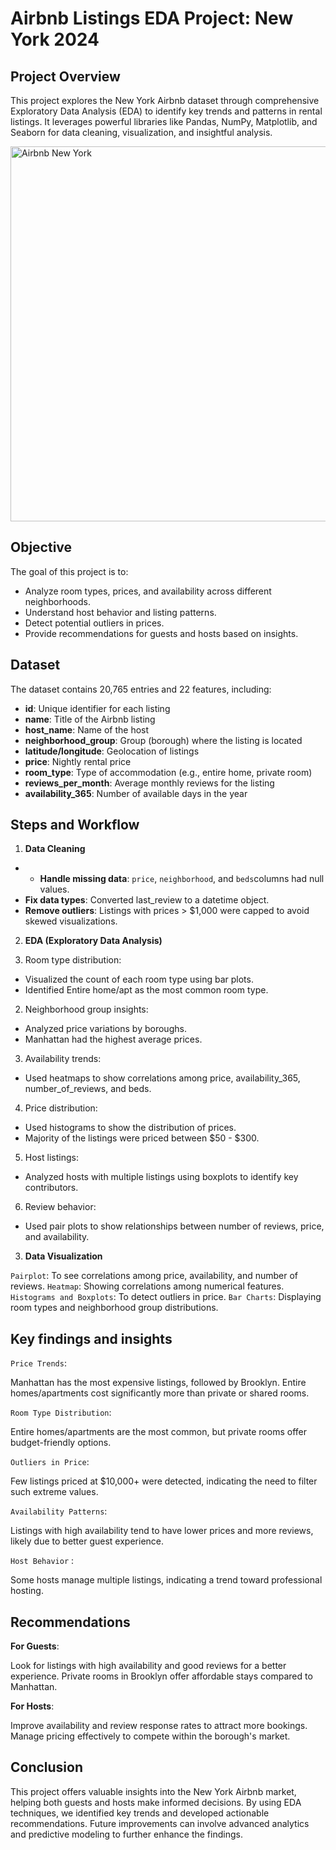 # **Airbnb Listings EDA Project: New York 2024**  

## Project Overview   

This project explores the New York Airbnb dataset through comprehensive Exploratory Data Analysis (EDA) to identify key trends and patterns in rental listings. It leverages powerful libraries like Pandas, NumPy, Matplotlib, and Seaborn for data cleaning, visualization, and insightful analysis.   

  <img src="https://encrypted-tbn0.gstatic.com/images?q=tbn:ANd9GcRC9yFXHEzUxqBcWbR_Js0JOUaN3X-5rUEnorVV7gF3vDmOOLHVnjKxnQkmqLDm0cdz0I8&usqp=CAU" alt="Airbnb New York" width="600">



## Objective  

The goal of this project is to:

* Analyze room types, prices, and availability across different neighborhoods.  
* Understand host behavior and listing patterns.  
* Detect potential outliers in prices.  
* Provide recommendations for guests and hosts based on insights.

## Dataset  

The dataset contains 20,765 entries and 22 features, including:

- **id**: Unique identifier for each listing  
- **name**: Title of the Airbnb listing
- **host_name**: Name of the host
- **neighborhood_group**: Group (borough) where the listing is located
- **latitude/longitude**: Geolocation of listings
- **price**: Nightly rental price
- **room_type**: Type of accommodation (e.g., entire home, private room)
- **reviews_per_month**: Average monthly reviews for the listing
- **availability_365**: Number of available days in the year

## Steps and Workflow  

1. **Data Cleaning**

- * **Handle missing data**: `price`, `neighborhood`, and ` beds `columns had null values.
- **Fix data types**: Converted last_review to a datetime object.
- **Remove outliers**: Listings with prices > $1,000 were capped to avoid skewed visualizations.

2. **EDA (Exploratory Data Analysis)**

1. Room type distribution:

* Visualized the count of each room type using bar plots.
* Identified Entire home/apt as the most common room type.  

2. Neighborhood group insights:  

* Analyzed price variations by boroughs.
* Manhattan had the highest average prices.

3. Availability trends:  

* Used heatmaps to show correlations among price, availability_365, number_of_reviews, and beds.  

4. Price distribution:
* Used histograms to show the distribution of prices.
* Majority of the listings were priced between $50 - $300.  

5.  Host listings:  

* Analyzed hosts with multiple listings using boxplots to identify key contributors.

6.  Review behavior:  

* Used pair plots to show relationships between number of reviews, price, and availability.  

3. **Data Visualization**

`Pairplot`: To see correlations among price, availability, and number of reviews.
`Heatmap`: Showing correlations among numerical features.
`Histograms and Boxplots`: To detect outliers in price.
`Bar Charts`: Displaying room types and neighborhood group distributions.  

## Key findings and insights  

`Price Trends`:  

Manhattan has the most expensive listings, followed by Brooklyn.
Entire homes/apartments cost significantly more than private or shared rooms.

`Room Type Distribution`:  

Entire homes/apartments are the most common, but private rooms offer budget-friendly options.

`Outliers in Price`:

Few listings priced at $10,000+ were detected, indicating the need to filter such extreme values.  

`Availability Patterns`:

Listings with high availability tend to have lower prices and more reviews, likely due to better guest experience.

`Host Behavior` :

Some hosts manage multiple listings, indicating a trend toward professional hosting.   

## Recommendations  

**For Guests**:  

Look for listings with high availability and good reviews for a better experience.
Private rooms in Brooklyn offer affordable stays compared to Manhattan.

**For Hosts**:  

Improve availability and review response rates to attract more bookings.
Manage pricing effectively to compete within the borough's market.  

## Conclusion  

This project offers valuable insights into the New York Airbnb market, helping both guests and hosts make informed decisions. By using EDA techniques, we identified key trends and developed actionable recommendations. Future improvements can involve advanced analytics and predictive modeling to further enhance the findings.



